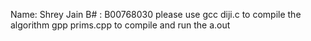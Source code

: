 Name: Shrey Jain
B# : B00768030
please use 
gcc diji.c
to compile the algorithm
gpp prims.cpp
to compile
and run the a.out 